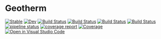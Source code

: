 # Geotherm

[![Stable](https://img.shields.io/badge/docs-stable-blue.svg)](https://MineralsCloud.github.io/Geotherm.jl/stable)
[![Dev](https://img.shields.io/badge/docs-dev-blue.svg)](https://MineralsCloud.github.io/Geotherm.jl/dev)
[![Build Status](https://github.com/MineralsCloud/Geotherm.jl/workflows/CI/badge.svg)](https://github.com/MineralsCloud/Geotherm.jl/actions)
[![Build Status](https://ci.appveyor.com/api/projects/status/github/MineralsCloud/Geotherm.jl?svg=true)](https://ci.appveyor.com/project/singularitti/Geotherm-jl)
[![Build Status](https://cloud.drone.io/api/badges/MineralsCloud/Geotherm.jl/status.svg)](https://cloud.drone.io/MineralsCloud/Geotherm.jl)
[![Build Status](https://api.cirrus-ci.com/github/MineralsCloud/Geotherm.jl.svg)](https://cirrus-ci.com/github/MineralsCloud/Geotherm.jl)
[![pipeline status](https://gitlab.com/singularitti/geotherm.jl/badges/master/pipeline.svg)](https://gitlab.com/singularitti/geotherm.jl/-/commits/master)
[![coverage report](https://gitlab.com/singularitti/geotherm.jl/badges/master/coverage.svg)](https://gitlab.com/singularitti/geotherm.jl/-/commits/master)
[![Coverage](https://codecov.io/gh/MineralsCloud/Geotherm.jl/branch/master/graph/badge.svg)](https://codecov.io/gh/MineralsCloud/Geotherm.jl)
[![Open in Visual Studio Code](https://open.vscode.dev/badges/open-in-vscode.svg)](https://open.vscode.dev/organization/repository)
